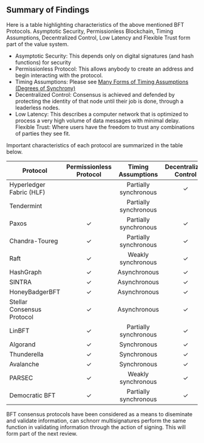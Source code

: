 ## Summary of Findings

Here is a table highlighting characteristics of the above mentioned BFT Protocols. Asymptotic Security, Permissionless Blockchain, Timing Assumptions, Decentralized Control, Low Latency and Flexible Trust form part of the value system. 

- Asymptotic Security: This depends only on digital signatures (and hash functions) for security
- Permissionless Protocol: This allows anybody to create an address and begin interacting with the protocol.
- Timing Assumptions: Please see [Many Forms of Timing Assumptions (Degrees of Synchrony)](./Appendix.md#many-forms-of-timing-assumptions-degrees-of-synchrony)
- Decentralized Control: Consensus is achieved and defended by protecting the identity of that node until their job is done, through a leaderless nodes. 
- Low Latency: This describes a computer network that is optimized to process a very high volume of data messages with minimal delay.
Flexible Trust: Where users have the freedom to trust any combinations of parties they see fit.

Important characteristics of each protocol are summarized in the table below. 

| Protocol                   | Permissionless Protocol |  Timing Assumptions   | Decentralized Control | Low Latency | Flexible Trust | Asymptotic Security |
| -------------------------- | :-----------------------: | :-------------------: | :-------------------: | :---------: | :------------: | :-----------------: |
| Hyperledger Fabric (HLF)   |                           | Partially synchronous |           ✓           |             |       ✓        |                     |
| Tendermint                 |                           | Partially synchronous |                       |      ✓      |       ✓        |          ✓          |
| Paxos                      |             ✓             | Partially synchronous |           ✓           |      ✓      |       ✓        |                     |
| Chandra-Toureg             |             ✓             | Partially synchronous |           ✓           |             |       ✓        |                     |
| Raft                       |             ✓             |  Weakly synchronous   |           ✓           |      ✓      |       ✓        |                     |
| HashGraph                  |             ✓             |     Asynchronous      |           ✓           |      ✓      |       ✓        |                     |
| SINTRA                     |             ✓             |     Asynchronous      |           ✓           |             |       ✓        |                     |
| HoneyBadgerBFT             |             ✓             |     Asynchronous      |           ✓           |      ✓      |       ✓        |          ✓          |
| Stellar Consensus Protocol |             ✓             |     Asynchronous      |           ✓           |      ✓      |       ✓        |          ✓          |
| LinBFT                     |             ✓             | Partially synchronous |           ✓           |             |       ✓        |                     |
| Algorand                   |             ✓             |      Synchronous      |           ✓           |      ✓      |       ✓        |                     |
| Thunderella                |             ✓             |      Synchronous      |           ✓           |      ✓      |       ✓        |                     |
| Avalanche                  |             ✓             |      Synchronous      |           ✓           |      ✓      |       ✓        |                     |
| PARSEC                     |             ✓             |  Weakly synchronous   |           ✓           |             |       ✓        |                     |
| Democratic BFT             |             ✓             | Partially synchronous |           ✓           |      ✓      |       ✓        |                     |

BFT consensus protocols have been considered as a means to diseminate and validate information, can schnorr multisignatures perform the same function in validating information through the action of signing. This will form part of the next review. 
